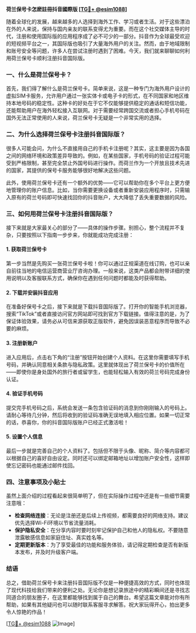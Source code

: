 **荷兰保号卡怎麽註冊抖音國際版 [[TG💪+ @esim1088](https://t.me/s/esim1088)]**

随着全球化的发展，越来越多的人选择到海外工作、学习或者生活。对于这些漂泊在外的人来说，保持与国内亲友的联系变得尤为重要。而在这个社交媒体主导的时代，注册和使用国际版的应用程序成了必不可少的一部分。抖音作为全球最受欢迎的短视频平台之一，其国际版也吸引了大量海外用户的关注。然而，由于地域限制和账号安全等问题，许多人在尝试注册时遇到了困难。今天，我们就来聊聊如何利用荷兰保号卡顺利注册抖音国际版。

### 一、什么是荷兰保号卡？

首先，我们得了解什么是荷兰保号卡。简单来说，这是一种专门为海外用户设计的虚拟SIM卡服务，允许用户通过一张实体卡或电子卡的形式，在不同国家和地区维持本地号码的稳定性。这种卡的好处在于它不仅能够提供稳定的通话和短信功能，还能帮助用户在海外轻松接入互联网。对于需要经常跨国交流或者担心手机号码在国外无法正常使用的人来说，荷兰保号卡无疑是一个非常实用的选择。

### 二、为什么选择荷兰保号卡注册抖音国际版？

很多人可能会问，为什么不直接用自己的手机卡注册呢？其实，这主要是因为各国之间的网络环境和政策差异导致的。例如，在某些国家，手机号码的验证过程可能受到严格限制，甚至完全禁止外国号码进行操作。而荷兰作为一个开放且技术先进的国家，其提供的保号卡服务能够很好地解决这些问题。

此外，使用荷兰保号卡还有一个额外的优势——它可以帮助你在多个平台上更方便地管理你的账户信息。比如，当你需要更换设备或者重新安装应用程序时，只需输入原有的荷兰号码即可快速找回你的抖音账户，大大降低了丢失重要数据的风险。

### 三、如何用荷兰保号卡注册抖音国际版？

接下来就是大家最关心的部分了——具体的操作步骤。别担心，整个流程并不复杂，只要按照以下指南一步步来，你就能成功完成注册：

#### 1. 获取荷兰保号卡

第一步当然是先购买一张荷兰保号卡啦！你可以通过正规渠道在线订购，也可以亲自前往当地的电信运营商营业厅咨询办理。一般来说，这类产品都会附带详细的使用说明以及客服联系方式，确保你在遇到任何问题时都能及时获得帮助。

#### 2. 下载并安装抖音应用

在准备好保号卡之后，接下来就是下载抖音国际版了。打开你的智能手机浏览器，搜索“TikTok”或者直接访问官方网站即可找到官方下载链接。值得注意的是，为了保证体验效果，请务必从可信来源获取正版软件，避免因误装恶意程序而导致不必要的麻烦。

#### 3. 注册新账户

进入应用后，点击右下角的“注册”按钮开始创建个人资料。在这里你需要填写手机号码，并确认同意相关条款与隐私政策。这里就体现出了荷兰保号卡的价值所在——即使你是身处国外的旅行者或留学生，也能轻松输入有效的荷兰号码完成身份认证。

#### 4. 验证手机号码

提交完手机号码之后，系统会发送一条包含验证码的消息到你刚刚输入的号码上。请耐心等待几分钟，然后将收到的验证码准确无误地填入相应位置。如果一切正常的话，恭喜你，你的抖音国际版账户已经正式激活啦！

#### 5. 设置个人信息

最后一步就是完善自己的个人资料了。包括但不限于头像、昵称、简介等内容都可以根据自己的喜好自由设定。同时还可以绑定邮箱地址以增加账户安全性，这样即使忘记密码也能通过邮件找回。

### 四、注意事项及小贴士

虽然上面介绍的过程看起来很简单明了，但在实际操作过程中还是有一些细节需要注意哦：

- **检查网络连接**：无论是注册还是后续上传视频，都需要良好的网络支持。建议优先选择Wi-Fi环境以节省流量消耗。
- **保护隐私安全**：在分享内容时要时刻牢记保护自己和他人的隐私权。不要随意泄露敏感信息如家庭住址、真实姓名等。
- **定期更新版本**：为了享受最佳的功能和服务体验，请记得定期检查是否有新版本发布，并及时升级客户端。

### 结语

总之，借助荷兰保号卡来注册抖音国际版不仅是一种便捷高效的方式，同时也体现了现代科技给我们带来的便利之处。无论你是想记录旅途中的精彩瞬间还是寻找志同道合的朋友圈子，在这里都能够找到属于自己的舞台。希望这篇文章能对你有所帮助，如果有其他疑问也可以随时联系客服寻求解答。祝大家玩得开心，拍出更多令人惊艳的作品！

[[TG💪+ @esim1088](https://t.me/s/esim1088) ![Image](https://i.postimg.cc/4NQfJmqS/Snipaste-2025-05-13-00-14-12.png)]